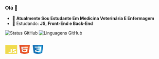 ### Olá 👋
- 🔭 **Atualmente Sou Estudante Em Medicina Veterinária E Enfermagem**
- 🌱 Estudando: **JS, Front-End e Back-End**

![Status GitHub](https://github-readme-stats.vercel.app/api?username=PrismTrix&show_icons=true&theme=dracula&include_all_commits=true&count_private=false)
![Linguagens GitHub](https://github-readme-stats.vercel.app/api/top-langs/?username=PrismTrix&layout=compact&langs_count=7&theme=dracula)

<div style="display: inline_block"><br>
  <img align="center" alt="Prism-Js" height="30" width="40" src="https://raw.githubusercontent.com/devicons/devicon/master/icons/javascript/javascript-plain.svg">
  <img align="center" alt="Prism-HTML" height="30" width="40" src="https://raw.githubusercontent.com/devicons/devicon/master/icons/html5/html5-original.svg">
  <img align="center" alt="Prism-CSS" height="30" width="40" src="https://raw.githubusercontent.com/devicons/devicon/master/icons/css3/css3-original.svg">
</div>
